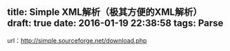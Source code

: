 title: Simple XML解析（极其方便的XML解析）
draft: true
date: 2016-01-19 22:38:58
tags: Parse
---

url：http://simple.sourceforge.net/download.php
